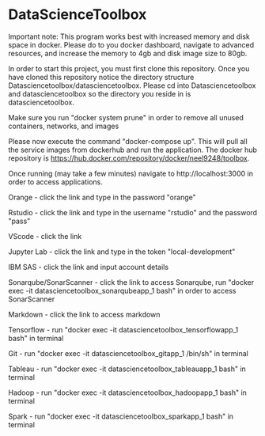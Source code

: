 # DataScienceToolbox

Important note: This program works best with increased memory and disk space in docker. Please do to you docker dashboard, navigate to advanced resources, and increase the memory to 4gb and disk image size to 80gb.

In order to start this project, you must first clone this repository. Once you have cloned this repository notice the directory structure Datasciencetoolbox/datasciencetoolbox. Please cd into Datasciencetoolbox and datasciencetoolbox so the directory you reside in is datasciencetoolbox.

Make sure you run "docker system prune" in order to remove all unused containers, networks, and images

Please now execute the command "docker-compose up". This will pull all the service images from dockerhub and run the application. The docker hub repository is 
https://hub.docker.com/repository/docker/neel9248/toolbox.

Once running (may take a few minutes) navigate to http://localhost:3000 in order to access applications. 

Orange - click the link and type in the password "orange"

Rstudio - click the link and type in the username "rstudio" and the password "pass"

VScode - click the link

Jupyter Lab - click the link and type in the token "local-development"

IBM SAS - click the link and input account details

Sonarqube/SonarScanner - click the link to access Sonarqube, run "docker exec -it datasciencetoolbox_sonarqubeapp_1 bash" in order to access SonarScanner

Markdown - click the link to access markdown

Tensorflow - run "docker exec -it datasciencetoolbox_tensorflowapp_1 bash" in terminal

Git - run "docker exec -it datasciencetoolbox_gitapp_1 /bin/sh" in terminal

Tableau - run "docker exec -it datasciencetoolbox_tableauapp_1 bash" in terminal

Hadoop - run "docker exec -it datasciencetoolbox_hadoopapp_1 bash" in terminal

Spark - run "docker exec -it datasciencetoolbox_sparkapp_1 bash" in terminal





